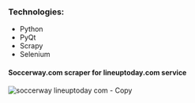### Technologies:
 * Python
 * PyQt
 * Scrapy
 * Selenium


#### Soccerway.com scraper for lineuptoday.com service
![soccerway lineuptoday com - Copy](https://user-images.githubusercontent.com/8201223/200895357-3761bce3-fe6d-44b9-884b-cb42e070feab.png)



